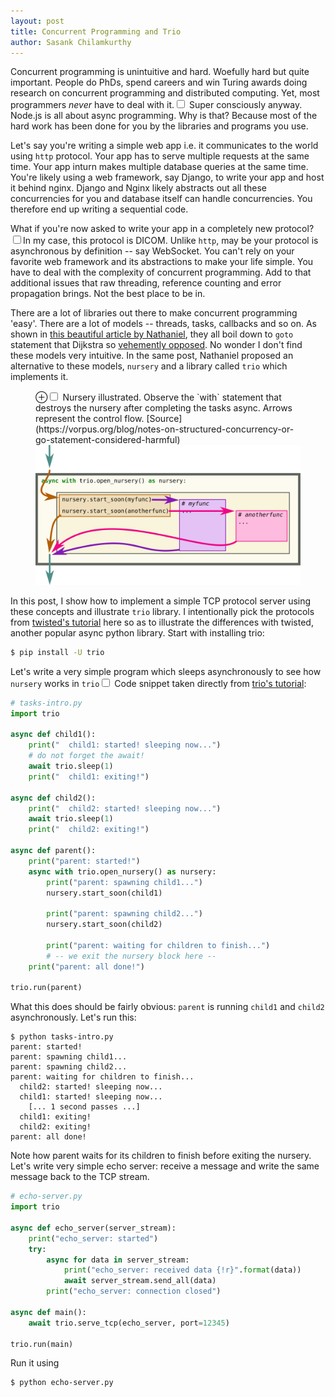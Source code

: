 ```yaml
---
layout: post
title: Concurrent Programming and Trio 
author: Sasank Chilamkurthy
---
```


Concurrent programming is unintuitive and hard. Woefully hard but quite important. People do PhDs, spend careers and win Turing awards doing research on concurrent programming and distributed computing. Yet, most programmers *never* have to deal with it.<label for="sn-1" class="margin-toggle sidenote-number"></label><input type="checkbox" id="sn-1" class="margin-toggle"/>
<span class="sidenote">Super consciously anyway. Node.js is all about async programming.</span> Why is that? Because most of the hard work has been done for you by the libraries and programs you use.

Let's say you're writing a simple web app i.e. it communicates to the world using `http` protocol. Your app has to serve multiple requests at the same time. Your app inturn makes multiple database queries at the same time. You're likely using a web framework, say Django, to write your app and host it behind nginx. Django and Nginx likely abstracts out all these concurrencies for you and database itself can handle concurrencies. You therefore end up writing a sequential code.

What if you're now asked to write your app in a completely new protocol?<label for="sn-2" class="margin-toggle sidenote-number"></label><input type="checkbox" id="sn-2" class="margin-toggle"/><span class="sidenote">In my case, this protocol is DICOM.</span> Unlike `http`, may be your protocol is asynchronous by definition -- say WebSocket. You can't rely on your favorite web framework and its abstractions to make your life simple. You have to deal with the complexity of concurrent programming. Add to that additional issues that raw threading, reference counting and error propagation brings. Not the best place to be in.

There are a lot of libraries out there to make concurrent programming 'easy'. There are a lot of models -- threads, tasks, callbacks and so on. As shown in [this beautiful article by Nathaniel](https://vorpus.org/blog/notes-on-structured-concurrency-or-go-statement-considered-harmful), they all boil down to `goto` statement that Dijkstra so [vehemently opposed](https://chsasank.github.io/classic_papers/goto-statement-considered-harmful.html). No wonder I don't find these models very intuitive. In the same post, Nathaniel proposed an alternative to these models, `nursery` and a library called `trio` which implements it.

<figure>
<label for="mn-fig-1" class="margin-toggle">⊕</label><input type="checkbox" id="mn-fig-1" class="margin-toggle">
<span class="marginnote">Nursery illustrated. Observe the `with` statement that destroys the nursery after completing the tasks async. Arrows represent the control flow. [Source](https://vorpus.org/blog/notes-on-structured-concurrency-or-go-statement-considered-harmful)</span>
<img src="/assets/images/random/nursery.svg" alt="nursery">
</figure>

In this post, I show how to implement a simple TCP protocol server using these concepts and illustrate `trio` library. I intentionally pick the protocols from [twisted's tutorial](https://twistedmatrix.com/documents/current/core/howto/servers.html) here so as to illustrate the differences with twisted, another popular async python library. Start with installing trio:

```bash
$ pip install -U trio
```

Let's write a very simple program which sleeps asynchronously to see how `nursery` works in `trio`<label for="sn-2" class="margin-toggle sidenote-number"></label><input type="checkbox" id="sn-2" class="margin-toggle"/>
<span class="sidenote">
Code snippet taken directly from [trio's tutorial](https://trio.readthedocs.io/en/stable/tutorial.html)</span>:

```python
# tasks-intro.py
import trio

async def child1():
    print("  child1: started! sleeping now...")
    # do not forget the await!
    await trio.sleep(1)
    print("  child1: exiting!")

async def child2():
    print("  child2: started! sleeping now...")
    await trio.sleep(1)
    print("  child2: exiting!")

async def parent():
    print("parent: started!")
    async with trio.open_nursery() as nursery:
        print("parent: spawning child1...")
        nursery.start_soon(child1)

        print("parent: spawning child2...")
        nursery.start_soon(child2)

        print("parent: waiting for children to finish...")
        # -- we exit the nursery block here --
    print("parent: all done!")

trio.run(parent)
```

What this does should be fairly obvious: `parent` is running `child1` and `child2` asynchronously. Let's run this:

```
$ python tasks-intro.py
parent: started!
parent: spawning child1...
parent: spawning child2...
parent: waiting for children to finish...
  child2: started! sleeping now...
  child1: started! sleeping now...
    [... 1 second passes ...]
  child1: exiting!
  child2: exiting!
parent: all done!
```

Note how parent waits for its children to finish before exiting the nursery. Let's write very simple echo server: receive a message and write the same message back to the TCP stream. 

```python
# echo-server.py
import trio

async def echo_server(server_stream):
    print("echo_server: started")
    try:
        async for data in server_stream:
            print("echo_server: received data {!r}".format(data))
            await server_stream.send_all(data)
        print("echo_server: connection closed")

async def main():
    await trio.serve_tcp(echo_server, port=12345)

trio.run(main)
```

Run it using 

```
$ python echo-server.py
```